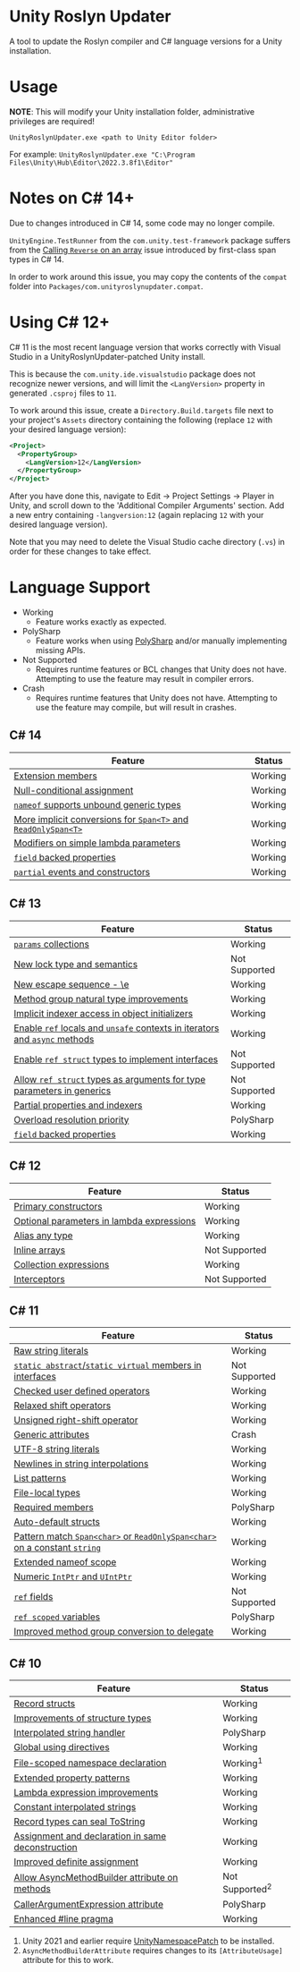 # Unity Roslyn Updater
A tool to update the Roslyn compiler and C# language versions for a Unity installation.

# Usage
**NOTE**: This will modify your Unity installation folder, administrative privileges are required!

`UnityRoslynUpdater.exe <path to Unity Editor folder>`

For example: `UnityRoslynUpdater.exe "C:\Program Files\Unity\Hub\Editor\2022.3.8f1\Editor"`

# Notes on C# 14+
Due to changes introduced in C# 14, some code may no longer compile.

`UnityEngine.TestRunner` from the `com.unity.test-framework` package suffers from the [Calling `Reverse` on an array](https://learn.microsoft.com/en-us/dotnet/csharp/language-reference/proposals/first-class-span-types#calling-reverse-on-an-array) issue introduced by first-class span types in C# 14.

In order to work around this issue, you may copy the contents of the `compat` folder into `Packages/com.unityroslynupdater.compat`.

# Using C# 12+
C# 11 is the most recent language version that works correctly with Visual Studio in a UnityRoslynUpdater-patched Unity install.

This is because the `com.unity.ide.visualstudio` package does not recognize newer versions, and will limit the `<LangVersion>` property in generated `.csproj` files to `11`.

To work around this issue, create a `Directory.Build.targets` file next to your project's `Assets` directory containing the following (replace `12` with your desired language version):

```xml
<Project>
  <PropertyGroup>
    <LangVersion>12</LangVersion>
  </PropertyGroup>
</Project>
```

After you have done this, navigate to Edit -> Project Settings -> Player in Unity, and scroll down to the 'Additional Compiler Arguments' section. Add a new entry containing `-langversion:12` (again replacing `12` with your desired language version).

Note that you may need to delete the Visual Studio cache directory (`.vs`) in order for these changes to take effect.

# Language Support
* Working
  * Feature works exactly as expected.
* PolySharp
  * Feature works when using [PolySharp](https://github.com/Sergio0694/PolySharp) and/or manually implementing missing APIs.
* Not Supported
  * Requires runtime features or BCL changes that Unity does not have. Attempting to use the feature may result in compiler errors.
* Crash
  * Requires runtime features that Unity does not have. Attempting to use the feature may compile, but will result in crashes.

## C# 14
Feature | Status
-|-
[Extension members](https://learn.microsoft.com/en-us/dotnet/csharp/whats-new/csharp-14#extension-members) | Working
[Null-conditional assignment](https://learn.microsoft.com/en-us/dotnet/csharp/whats-new/csharp-14#null-conditional-assignment) | Working
[`nameof` supports unbound generic types](https://learn.microsoft.com/en-us/dotnet/csharp/whats-new/csharp-14#unbound-generic-types-and-nameof) | Working
[More implicit conversions for `Span<T>` and `ReadOnlySpan<T>`](https://learn.microsoft.com/en-us/dotnet/csharp/whats-new/csharp-14#implicit-span-conversions) | Working
[Modifiers on simple lambda parameters](https://learn.microsoft.com/en-us/dotnet/csharp/whats-new/csharp-14#simple-lambda-parameters-with-modifiers) | Working
[`field` backed properties](https://learn.microsoft.com/en-us/dotnet/csharp/whats-new/csharp-14#the-field-keyword) | Working
[`partial` events and constructors](https://learn.microsoft.com/en-us/dotnet/csharp/whats-new/csharp-14#more-partial-members) | Working

## C# 13
Feature | Status
-|-
[`params` collections](https://learn.microsoft.com/en-us/dotnet/csharp/whats-new/csharp-13#params-collections) | Working
[New lock type and semantics](https://learn.microsoft.com/en-us/dotnet/csharp/whats-new/csharp-13#new-lock-object) | Not Supported
[New escape sequence - \\e](https://learn.microsoft.com/en-us/dotnet/csharp/whats-new/csharp-13#new-escape-sequence) | Working
[Method group natural type improvements](https://learn.microsoft.com/en-us/dotnet/csharp/whats-new/csharp-13#method-group-natural-type) | Working
[Implicit indexer access in object initializers](https://learn.microsoft.com/en-us/dotnet/csharp/whats-new/csharp-13#implicit-index-access) | Working
[Enable `ref` locals and `unsafe` contexts in iterators and `async` methods](https://learn.microsoft.com/en-us/dotnet/csharp/whats-new/csharp-13#ref-and-unsafe-in-iterators-and-async-methods) | Working
[Enable `ref struct` types to implement interfaces](https://learn.microsoft.com/en-us/dotnet/csharp/whats-new/csharp-13#ref-struct-interfaces) | Not Supported
[Allow `ref struct` types as arguments for type parameters in generics](https://learn.microsoft.com/en-us/dotnet/csharp/whats-new/csharp-13#allows-ref-struct) | Not Supported
[Partial properties and indexers](https://learn.microsoft.com/en-us/dotnet/csharp/whats-new/csharp-13#more-partial-members) | Working
[Overload resolution priority](https://learn.microsoft.com/en-us/dotnet/csharp/whats-new/csharp-13#overload-resolution-priority) | PolySharp
[`field` backed properties](https://learn.microsoft.com/en-us/dotnet/csharp/whats-new/csharp-13#the-field-keyword) | Working

## C# 12
Feature | Status
-|-
[Primary constructors](https://learn.microsoft.com/en-us/dotnet/csharp/whats-new/csharp-12#primary-constructors) | Working
[Optional parameters in lambda expressions](https://learn.microsoft.com/en-us/dotnet/csharp/whats-new/csharp-12#default-lambda-parameters) | Working
[Alias any type](https://learn.microsoft.com/en-us/dotnet/csharp/whats-new/csharp-12#alias-any-type) | Working
[Inline arrays](https://learn.microsoft.com/en-us/dotnet/csharp/whats-new/csharp-12#inline-arrays) | Not Supported
[Collection expressions](https://learn.microsoft.com/en-us/dotnet/csharp/whats-new/csharp-12#collection-expressions) | Working
[Interceptors](https://learn.microsoft.com/en-us/dotnet/csharp/whats-new/csharp-12#interceptors) | Not Supported

## C# 11
Feature | Status
-|-
[Raw string literals](https://learn.microsoft.com/en-us/dotnet/csharp/whats-new/csharp-11#raw-string-literals) | Working
[`static abstract`/`static virtual` members in interfaces](https://learn.microsoft.com/en-us/dotnet/csharp/whats-new/csharp-11#generic-math-support) | Not Supported
[Checked user defined operators](https://learn.microsoft.com/en-us/dotnet/csharp/whats-new/csharp-11#generic-math-support) | Working
[Relaxed shift operators](https://learn.microsoft.com/en-us/dotnet/csharp/whats-new/csharp-11#generic-math-support) | Working
[Unsigned right-shift operator](https://learn.microsoft.com/en-us/dotnet/csharp/whats-new/csharp-11#generic-math-support) | Working
[Generic attributes](https://learn.microsoft.com/en-us/dotnet/csharp/whats-new/csharp-11#generic-attributes) | Crash
[UTF-8 string literals](https://learn.microsoft.com/en-us/dotnet/csharp/whats-new/csharp-11#utf-8-string-literals) | Working
[Newlines in string interpolations](https://learn.microsoft.com/en-us/dotnet/csharp/whats-new/csharp-11#newlines-in-string-interpolations) | Working
[List patterns](https://learn.microsoft.com/en-us/dotnet/csharp/whats-new/csharp-11#list-patterns) | Working
[File-local types](https://learn.microsoft.com/en-us/dotnet/csharp/whats-new/csharp-11#file-local-types) | Working
[Required members](https://learn.microsoft.com/en-us/dotnet/csharp/whats-new/csharp-11#required-members) | PolySharp
[Auto-default structs](https://learn.microsoft.com/en-us/dotnet/csharp/whats-new/csharp-11#auto-default-struct) | Working
[Pattern match `Span<char>` or `ReadOnlySpan<char>` on a constant `string`](https://learn.microsoft.com/en-us/dotnet/csharp/whats-new/csharp-11#pattern-match-spanchar-or-readonlyspanchar-on-a-constant-string) | Working
[Extended nameof scope](https://learn.microsoft.com/en-us/dotnet/csharp/whats-new/csharp-11#extended-nameof-scope) | Working
[Numeric `IntPtr` and `UIntPtr`](https://learn.microsoft.com/en-us/dotnet/csharp/whats-new/csharp-11#numeric-intptr-and-uintptr) | Working
[`ref` fields](https://learn.microsoft.com/en-us/dotnet/csharp/whats-new/csharp-11#ref-fields-and-ref-scoped-variables) | Not Supported
[`ref scoped` variables](https://learn.microsoft.com/en-us/dotnet/csharp/whats-new/csharp-11#ref-fields-and-ref-scoped-variables) | PolySharp
[Improved method group conversion to delegate](https://learn.microsoft.com/en-us/dotnet/csharp/whats-new/csharp-11#improved-method-group-conversion-to-delegate) | Working

## C# 10
Feature | Status
-|-
[Record structs](https://learn.microsoft.com/en-us/dotnet/csharp/whats-new/csharp-10#record-structs) | Working
[Improvements of structure types](https://learn.microsoft.com/en-us/dotnet/csharp/whats-new/csharp-10#improvements-of-structure-types) | Working
[Interpolated string handler](https://learn.microsoft.com/en-us/dotnet/csharp/whats-new/csharp-10#interpolated-string-handler) | PolySharp
[Global using directives](https://learn.microsoft.com/en-us/dotnet/csharp/whats-new/csharp-10#global-using-directives) | Working
[File-scoped namespace declaration](https://learn.microsoft.com/en-us/dotnet/csharp/whats-new/csharp-10#file-scoped-namespace-declaration) | Working<sup>1</sup>
[Extended property patterns](https://learn.microsoft.com/en-us/dotnet/csharp/whats-new/csharp-10#extended-property-patterns) | Working
[Lambda expression improvements](https://learn.microsoft.com/en-us/dotnet/csharp/whats-new/csharp-10#lambda-expression-improvements) | Working
[Constant interpolated strings](https://learn.microsoft.com/en-us/dotnet/csharp/whats-new/csharp-10#constant-interpolated-strings) | Working
[Record types can seal ToString](https://learn.microsoft.com/en-us/dotnet/csharp/whats-new/csharp-10#record-types-can-seal-tostring) | Working
[Assignment and declaration in same deconstruction](https://learn.microsoft.com/en-us/dotnet/csharp/whats-new/csharp-10#assignment-and-declaration-in-same-deconstruction) | Working
[Improved definite assignment](https://learn.microsoft.com/en-us/dotnet/csharp/whats-new/csharp-10#improved-definite-assignment) | Working
[Allow AsyncMethodBuilder attribute on methods](https://learn.microsoft.com/en-us/dotnet/csharp/whats-new/csharp-10#allow-asyncmethodbuilder-attribute-on-methods) | Not Supported<sup>2</sup>
[CallerArgumentExpression attribute](https://learn.microsoft.com/en-us/dotnet/csharp/whats-new/csharp-10#callerargumentexpression-attribute-diagnostics) | PolySharp
[Enhanced #line pragma](https://learn.microsoft.com/en-us/dotnet/csharp/whats-new/csharp-10#enhanced-line-pragma) | Working

1. Unity 2021 and earlier require [UnityNamespacePatch](https://github.com/DaZombieKiller/UnityNamespacePatch) to be installed.
2. `AsyncMethodBuilderAttribute` requires changes to its `[AttributeUsage]` attribute for this to work.

